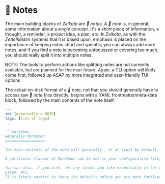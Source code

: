 󰭷 Notes
=======

The main building blocks of _Zelkata_ are _󰭷 notes._
A _󰭷 note_ is, in general, some information about a single concept.
It's a short piece of information, a thought, a reminder, a project idea, a plan, etc.
In _Zelkata_, as with the _Zettelkästen_ systems that it is based upon, emphasis is placed on the importance of keeping
notes short and specific; you can always add more notes, and if you find a note is becoming unfocussed or covering too
much, you should really split it into multiple notes.

NOTE: The tools to perform actions like splitting notes are not currently available, but are planned for the near
future. Again, a CLI option will likely come first, followed up ASAP by more integrated and user-friendly TUI options.

The actual on-disk format of a _󰭷 note_, not that you should generally have to access raw _󰭷 note_ files directly,
begins with a YAML frontmatter/meta-data block, followed by the main contents of the note itself:

```yaml
---
id: [generually a UUID]
tags: [list of tags]
...

```markdown
Generally MarkDown
==================

The main contents of the note will generally , or at least by default, be in MarkDown format.

A particular flavour of MarkDown can be set in your configuration file, depending on your preferences.

You can also, if you wish, set any format you like essentially in the configuration file; AsciiDoc, ReStructuredText,
LaTeX, etc.
It is likely easiest to leave the defaults unless you are more familiar with another format and prefer it.
```

